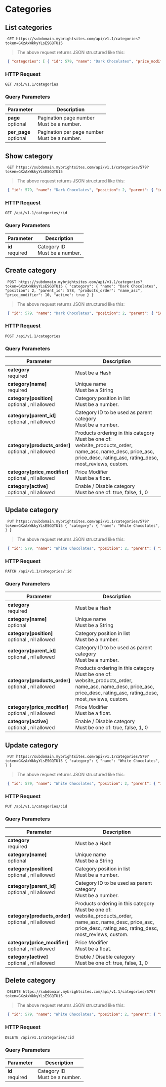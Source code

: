 #  Categories 

## List categories

```shell
 GET https://subdomain.mybrightsites.com/api/v1.1/categories?token=GXzAxWkkyYLsESGQTU15 
```

> The above request returns JSON structured like this:

```json
 { "categories": [ { "id": 579, "name": "Dark Chocolates", "price_modifier": "10.0", "active": true, "parent": { "id": 578, "name": "Chocolates" } } ], "meta": { "total": 1, "offset": 0, "limit": 0 } } 
```

### HTTP Request

`GET /api/v1.1/categories`

### Query Parameters

Parameter | Description
--------- | -----------
<div><strong>page </strong></div><div> optional </div> | <div>Pagination page number</div><div> Must be a number. </div>
<div><strong>per_page </strong></div><div> optional </div> | <div>Pagination per page number</div><div> Must be a number. </div>


## Show category

```shell
 GET https://subdomain.mybrightsites.com/api/v1.1/categories/579?token=GXzAxWkkyYLsESGQTU15 
```

> The above request returns JSON structured like this:

```json
 { "id": 579, "name": "Dark Chocolates", "position": 2, "parent": { "id": 578, "name": "Chocolates" }, "products_order": "name_asc", "price_modifier": "10.0", "active": true } 
```

### HTTP Request

`GET /api/v1.1/categories/:id`

### Query Parameters

Parameter | Description
--------- | -----------
<div><strong>id </strong></div><div> required </div> | <div>Category ID</div><div> Must be a number. </div>


## Create category

```shell
 POST https://subdomain.mybrightsites.com/api/v1.1/categories?token=GXzAxWkkyYLsESGQTU15 { "category": { "name": "Dark Chocolates", "position": 2, "parent_id": 578, "products_order": "name_asc", "price_modifier": 10, "active": true } } 
```

> The above request returns JSON structured like this:

```json
 { "id": 579, "name": "Dark Chocolates", "position": 2, "parent": { "id": 578, "name": "Chocolates" }, "products_order": "name_asc", "price_modifier": "10.0", "active": true } 
```

### HTTP Request

`POST /api/v1.1/categories`

### Query Parameters

Parameter | Description
--------- | -----------
<div><strong>category </strong></div><div> required </div> | <div> Must be a Hash </div>
<div><strong>category[name] </strong></div><div> required </div> | <div>Unique name</div><div> Must be a String </div>
<div><strong>category[position] </strong></div><div> optional , nil allowed </div> | <div>Category position in list</div><div> Must be a number. </div>
<div><strong>category[parent_id] </strong></div><div> optional , nil allowed </div> | <div>Category ID to be used as parent category</div><div> Must be a number. </div>
<div><strong>category[products_order] </strong></div><div> optional , nil allowed </div> | <div>Products ordering in this category</div><div> Must be one of: website_products_order, name_asc, name_desc, price_asc, price_desc, rating_asc, rating_desc, most_reviews, custom. </div>
<div><strong>category[price_modifier] </strong></div><div> optional , nil allowed </div> | <div>Price Modifier</div><div> Must be a float. </div>
<div><strong>category[active] </strong></div><div> optional , nil allowed </div> | <div>Enable / Disable category</div><div> Must be one of: true, false, 1, 0 </div>


## Update category

```shell
 PUT https://subdomain.mybrightsites.com/api/v1.1/categories/579?token=GXzAxWkkyYLsESGQTU15 { "category": { "name": "White Chocolates", } } 
```

> The above request returns JSON structured like this:

```json
 { "id": 579, "name": "White Chocolates", "position": 2, "parent": { "id": 578, "name": "Chocolates" }, "products_order": "name_asc", "price_modifier": "10.0", "active": true } 
```

### HTTP Request

`PATCH /api/v1.1/categories/:id`

### Query Parameters

Parameter | Description
--------- | -----------
<div><strong>category </strong></div><div> required </div> | <div> Must be a Hash </div>
<div><strong>category[name] </strong></div><div> optional </div> | <div>Unique name</div><div> Must be a String </div>
<div><strong>category[position] </strong></div><div> optional , nil allowed </div> | <div>Category position in list</div><div> Must be a number. </div>
<div><strong>category[parent_id] </strong></div><div> optional , nil allowed </div> | <div>Category ID to be used as parent category</div><div> Must be a number. </div>
<div><strong>category[products_order] </strong></div><div> optional , nil allowed </div> | <div>Products ordering in this category</div><div> Must be one of: website_products_order, name_asc, name_desc, price_asc, price_desc, rating_asc, rating_desc, most_reviews, custom. </div>
<div><strong>category[price_modifier] </strong></div><div> optional , nil allowed </div> | <div>Price Modifier</div><div> Must be a float. </div>
<div><strong>category[active] </strong></div><div> optional , nil allowed </div> | <div>Enable / Disable category</div><div> Must be one of: true, false, 1, 0 </div>


## Update category

```shell
 PUT https://subdomain.mybrightsites.com/api/v1.1/categories/579?token=GXzAxWkkyYLsESGQTU15 { "category": { "name": "White Chocolates", } } 
```

> The above request returns JSON structured like this:

```json
 { "id": 579, "name": "White Chocolates", "position": 2, "parent": { "id": 578, "name": "Chocolates" }, "products_order": "name_asc", "price_modifier": "10.0", "active": true } 
```

### HTTP Request

`PUT /api/v1.1/categories/:id`

### Query Parameters

Parameter | Description
--------- | -----------
<div><strong>category </strong></div><div> required </div> | <div> Must be a Hash </div>
<div><strong>category[name] </strong></div><div> optional </div> | <div>Unique name</div><div> Must be a String </div>
<div><strong>category[position] </strong></div><div> optional , nil allowed </div> | <div>Category position in list</div><div> Must be a number. </div>
<div><strong>category[parent_id] </strong></div><div> optional , nil allowed </div> | <div>Category ID to be used as parent category</div><div> Must be a number. </div>
<div><strong>category[products_order] </strong></div><div> optional , nil allowed </div> | <div>Products ordering in this category</div><div> Must be one of: website_products_order, name_asc, name_desc, price_asc, price_desc, rating_asc, rating_desc, most_reviews, custom. </div>
<div><strong>category[price_modifier] </strong></div><div> optional , nil allowed </div> | <div>Price Modifier</div><div> Must be a float. </div>
<div><strong>category[active] </strong></div><div> optional , nil allowed </div> | <div>Enable / Disable category</div><div> Must be one of: true, false, 1, 0 </div>


## Delete category

```shell
 DELETE https://subdomain.mybrightsites.com/api/v1.1/categories/579?token=GXzAxWkkyYLsESGQTU15 
```

> The above request returns JSON structured like this:

```json
 { "id": 579, "name": "White Chocolates", "position": 2, "parent": { "id": 578, "name": "Chocolates" }, "products_order": "name_asc", "price_modifier": "10.0", "active": true } 
```

### HTTP Request

`DELETE /api/v1.1/categories/:id`

### Query Parameters

Parameter | Description
--------- | -----------
<div><strong>id </strong></div><div> required </div> | <div>Category ID</div><div> Must be a number. </div>


